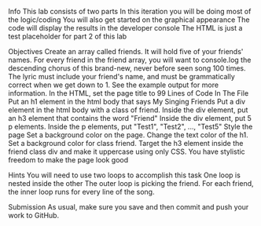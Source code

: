 
Info
This lab consists of two parts
In this iteration you will be doing most of the logic/coding
You will also get started on the graphical appearance
The code will display the results in the developer console
The HTML is just a test placeholder for part 2 of this lab

Objectives
Create an array called friends. It will hold five of your friends' names.
For every friend in the friend array, you will want to console.log the descending 
chorus of this brand-new, never before seen song 100 times. The lyric must include 
your friend's name, and must be grammatically correct when we get down to 1. 
See the example output for more information.
In the HTML, set the page title to 99 Lines of Code In The File
Put an h1 element in the html body that says My Singing Friends
Put a div element in the html body with a class of friend.
Inside the div element, put an h3 element that contains the word "Friend"
Inside the div element, put 5 p elements.
Inside the p elements, put "Test1", "Test2", ..., "Test5"
Style the page
Set a background color on the page.
Change the text color of the h1.
Set a background color for class friend.
Target the h3 element inside the friend class div and make it uppercase using only CSS.
You have stylistic freedom to make the page look good

Hints
You will need to use two loops to accomplish this task
One loop is nested inside the other
The outer loop is picking the friend. For each friend, the inner loop runs for every line of the song.

Submission
As usual, make sure you save and then commit and push your work to GitHub.
